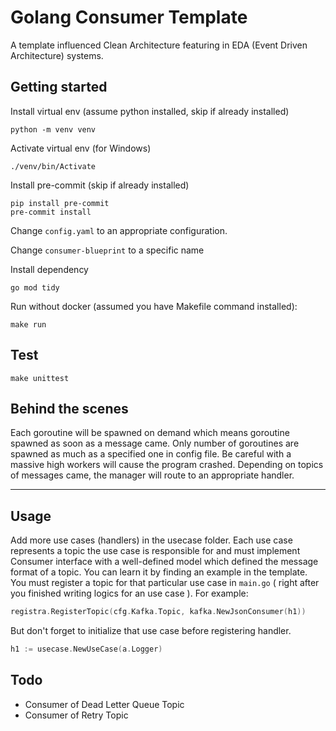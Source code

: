 # Golang Consumer Template

A template influenced Clean Architecture featuring in EDA (Event Driven Architecture) systems.

## Getting started

Install virtual env (assume python installed, skip if already installed)

```shell
python -m venv venv
```

Activate virtual env (for Windows)

```shell
./venv/bin/Activate
```

Install pre-commit (skip if already installed)

```shell
pip install pre-commit
pre-commit install
```

Change ```config.yaml``` to an appropriate configuration.

Change ```consumer-blueprint``` to a specific name

Install dependency

```shell
go mod tidy
```

Run without docker (assumed you have Makefile command installed):

```shell
make run
```

## Test

``` shell
make unittest
 ```

## Behind the scenes

Each goroutine will be spawned on demand which means goroutine spawned as soon as a message came. Only number of
goroutines are spawned as much as a specified one in config file. Be careful with a massive high workers will cause the
program crashed. Depending on topics of messages came, the manager will route to an appropriate handler.

***

## Usage

Add more use cases (handlers) in the usecase folder. Each use case represents a topic the use case is responsible for
and must implement Consumer interface with a well-defined model which defined the message format of a topic.
You can learn it by finding an example in the template. You must register a topic for that particular use case
in ``` main.go ``` ( right after you finished writing logics for an use case ). For example:

```go
registra.RegisterTopic(cfg.Kafka.Topic, kafka.NewJsonConsumer(h1))
```

But don't forget to initialize that use case before registering handler.

```go
h1 := usecase.NewUseCase(a.Logger)
```

## Todo

* Consumer of Dead Letter Queue Topic
* Consumer of Retry Topic
